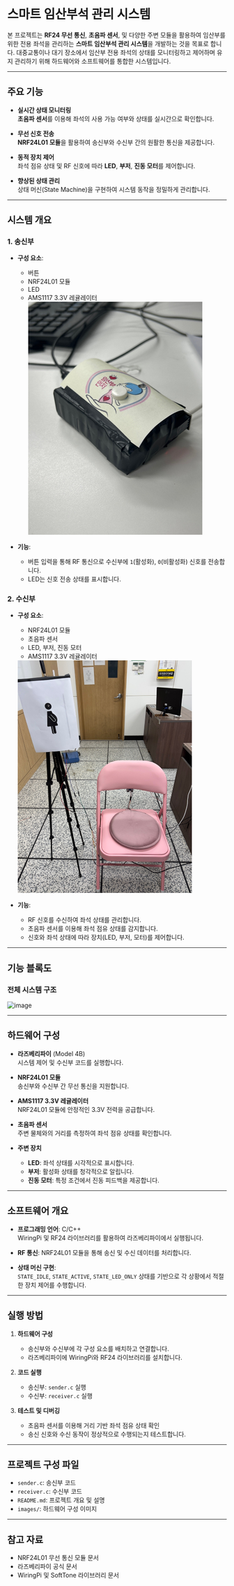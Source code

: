 # 스마트 임산부석 관리 시스템

본 프로젝트는 **RF24 무선 통신**, **초음파 센서**, 및 다양한 주변 모듈을 활용하여 임산부를 위한 전용 좌석을 관리하는 **스마트 임산부석 관리 시스템**을 개발하는 것을 목표로 합니다. 대중교통이나 대기 장소에서 임산부 전용 좌석의 상태를 모니터링하고 제어하며 유지 관리하기 위해 하드웨어와 소프트웨어를 통합한 시스템입니다.

---

## 주요 기능

- **실시간 상태 모니터링**  
  **초음파 센서**를 이용해 좌석의 사용 가능 여부와 상태를 실시간으로 확인합니다.

- **무선 신호 전송**  
  **NRF24L01 모듈**을 활용하여 송신부와 수신부 간의 원활한 통신을 제공합니다.

- **동적 장치 제어**  
  좌석 점유 상태 및 RF 신호에 따라 **LED**, **부저**, **진동 모터**를 제어합니다.

- **향상된 상태 관리**  
  상태 머신(State Machine)을 구현하여 시스템 동작을 정밀하게 관리합니다.

---

## 시스템 개요

### 1. **송신부**
- **구성 요소**:
  - 버튼
  - NRF24L01 모듈
  - LED
  - AMS1117 3.3V 레귤레이터
    <img src="./images/sender.jpg" alt="송신부 구성" style="width:400px;"/>
    
- **기능**:
  - 버튼 입력을 통해 RF 통신으로 수신부에 `1`(활성화), `0`(비활성화) 신호를 전송합니다.
  - LED는 신호 전송 상태를 표시합니다.

### 2. **수신부**
- **구성 요소**:
  - NRF24L01 모듈
  - 초음파 센서
  - LED, 부저, 진동 모터
  - AMS1117 3.3V 레귤레이터
  <img src="./images/receiver.jpg" alt="수신부 구성" style="width:400px;"/>

- **기능**:
  - RF 신호를 수신하여 좌석 상태를 관리합니다.
  - 초음파 센서를 이용해 좌석 점유 상태를 감지합니다.
  - 신호와 좌석 상태에 따라 장치(LED, 부저, 모터)를 제어합니다.

---

## 기능 블록도

### 전체 시스템 구조
![image](https://github.com/user-attachments/assets/08bb188b-c0d8-45d8-9209-bc57a0e3eab8)

---

## 하드웨어 구성

- **라즈베리파이** (Model 4B)  
  시스템 제어 및 수신부 코드를 실행합니다.

- **NRF24L01 모듈**  
  송신부와 수신부 간 무선 통신을 지원합니다.

- **AMS1117 3.3V 레귤레이터**  
  NRF24L01 모듈에 안정적인 3.3V 전력을 공급합니다.

- **초음파 센서**  
  주변 물체와의 거리를 측정하여 좌석 점유 상태를 확인합니다.

- **주변 장치**  
  - **LED**: 좌석 상태를 시각적으로 표시합니다.
  - **부저**: 활성화 상태를 청각적으로 알립니다.
  - **진동 모터**: 특정 조건에서 진동 피드백을 제공합니다.

---

## 소프트웨어 개요

- **프로그래밍 언어**: C/C++  
  WiringPi 및 RF24 라이브러리를 활용하여 라즈베리파이에서 실행됩니다.

- **RF 통신**: NRF24L01 모듈을 통해 송신 및 수신 데이터를 처리합니다.

- **상태 머신 구현**:  
  `STATE_IDLE`, `STATE_ACTIVE`, `STATE_LED_ONLY` 상태를 기반으로 각 상황에서 적절한 장치 제어를 수행합니다.

---

## 실행 방법

1. **하드웨어 구성**  
   - 송신부와 수신부에 각 구성 요소를 배치하고 연결합니다.  
   - 라즈베리파이에 WiringPi와 RF24 라이브러리를 설치합니다.

2. **코드 실행**  
   - 송신부: `sender.c` 실행  
   - 수신부: `receiver.c` 실행

3. **테스트 및 디버깅**  
   - 초음파 센서를 이용해 거리 기반 좌석 점유 상태 확인  
   - 송신 신호와 수신 동작이 정상적으로 수행되는지 테스트합니다.

---

## 프로젝트 구성 파일

- `sender.c`: 송신부 코드  
- `receiver.c`: 수신부 코드  
- `README.md`: 프로젝트 개요 및 설명   
- `images/`: 하드웨어 구성 이미지  
---

## 참고 자료

- NRF24L01 무선 통신 모듈 문서  
- 라즈베리파이 공식 문서  
- WiringPi 및 SoftTone 라이브러리 문서  
